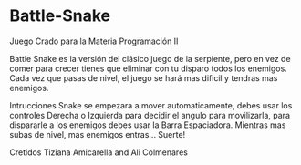 # Battle-Snake
Juego Crado para la Materia Programación II 

Battle Snake es la versión del clásico juego de la serpiente, pero en vez de comer para crecer tienes que eliminar
con tu disparo todos los enemigos. Cada vez que pasas de nivel, el juego se hará mas dificil y tendras mas enemigos.

Intrucciones
Snake se empezara a mover automaticamente, debes usar los controles Derecha o Izquierda para decidir el angulo para movilizarla,
para dispararle a los enemigos debes usar la Barra Espaciadora. Mientras mas subas de nivel, mas enemigos entras... Suerte!

Cretidos
Tiziana Amicarella and Ali Colmenares
